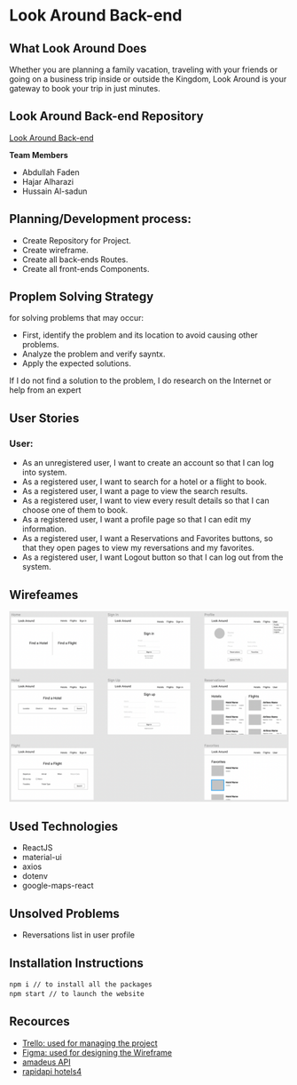 # Look Around Back-end

## What Look Around Does
Whether you are planning a family vacation, traveling with your friends or going on a business trip inside or outside the Kingdom, Look Around is your gateway to book your trip in just minutes.

## Look Around Back-end Repository
[Look Around Back-end](https://github.com/hajarebraheem/Look-Around-Back-End)

**Team Members**
* Abdullah Faden
* Hajar Alharazi 
* Hussain Al-sadun 

## Planning/Development process:
- Create Repository for Project.
- Create wireframe.
- Create all back-ends Routes.
- Create all front-ends Components.


## Proplem Solving Strategy 
for solving problems that may occur:
- First, identify the problem and its location to avoid causing other problems.
- Analyze the problem and verify sayntx.
- Apply the expected solutions.

If I do not find a solution to the problem, I do research on the Internet or help from an expert

## User Stories
### User:
* As an unregistered user, I want to create an account so that I can log into system.
* As a registered user, I want to search for a hotel or a flight to book.
* As a registered user, I want a page to view the search results.
* As a registered user, I want to view every result details so that I can choose one of them to book.
* As a registered user, I want a profile page so that I can edit my information.
* As a registered user, I want a Reservations and Favorites buttons, so that they open pages to view my reversations and my favorites.
* As a registered user, I want Logout button so that I can log out from the system.

## Wirefeames
![Wireframes](/src/images/Wireframes.png)

## Used Technologies
* ReactJS
* material-ui
* axios
* dotenv
* google-maps-react

## Unsolved Problems
* Reversations list in user profile

## Installation Instructions
```html
npm i // to install all the packages
npm start // to launch the website
```

## Recources 
* [Trello: used for managing the project](https://trello.com/en)
* [Figma: used for designing the Wireframe ](https://www.figma.com/)
* [amadeus API](https://developers.amadeus.com/)
* [rapidapi hotels4](https://rapidapi.com/apidojo/api/hotels4/)


